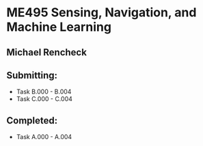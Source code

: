 # ME495 Sensing, Navigation, and Machine Learning
## Michael Rencheck

## Submitting:

- Task B.000 - B.004
- Task C.000 - C.004

## Completed:

- Task A.000 - A.004
